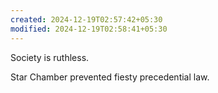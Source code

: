 ```yaml
---
created: 2024-12-19T02:57:42+05:30
modified: 2024-12-19T02:58:41+05:30
---
```


Society is ruthless.

Star Chamber prevented fiesty precedential law.
